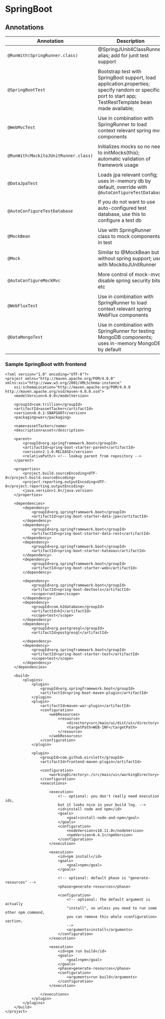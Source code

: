# SpringBoot

## Annotations

| Annotation                        | Description
|-------------------------------    |--------------
|`@RunWith(SpringRunner.class)`     | @SpringJUnit4ClassRunner alias; add for junit test support
|   	                              |
|`@SpringBootTest`  	              | Bootstrap test with SpringBoot support, load application.properties; specify random or specific port to start app; TestRestTemplate bean made available;
|                                   |
|`@WebMvcTest`   	                  | Use in combination with SpringRunner to load context relevant spring mvc components
|                                   |
|`@RunWith(MockitoJUnitRunner.class)`| Initializes mocks so no need to initMocks(this); automatic validation of framework usage
|                                   |
|`@DataJpaTest`   	                | Loads jpa relevant config; uses in-memory db by default, override with `@AutoConfigureTestDatabase`
|   	                            |
|`@AutoConfigureTestDatabase`   	  | If you do not want to use auto-configured test database, use this to configure a test db
|  	                                |
|`@MockBean`                        | Use with SpringRunner class to mock components in test
|                                   |
|`@Mock`    	                      | Similar to @MockBean but without spring support; use with MockitoJUnitRunner
|  	                                |
|`@AutoConfigureMockMvc`            | More control of mock-mvc, disable spring security bits etc
|                                   |
|`@WebFluxTest`                     | Use in combination with SpringRunner to load context relevant spring WebFlux components
|                                   |
|`@DataMongoTest`                   | Use in combination with SpringRunner for testing MongoDB components; uses in-memory MongoDB by default


### Sample SpringBoot with frontend
```
<?xml version="1.0" encoding="UTF-8"?>
<project xmlns="http://maven.apache.org/POM/4.0.0" xmlns:xsi="http://www.w3.org/2001/XMLSchema-instance"
	xsi:schemaLocation="http://maven.apache.org/POM/4.0.0 http://maven.apache.org/xsd/maven-4.0.0.xsd">
	<modelVersion>4.0.0</modelVersion>

	<groupId>com.trillion</groupId>
	<artifactId>assetTacker</artifactId>
	<version>0.0.1-SNAPSHOT</version>
	<packaging>war</packaging>

	<name>assetTacker</name>
	<description>asset</description>

	<parent>
		<groupId>org.springframework.boot</groupId>
		<artifactId>spring-boot-starter-parent</artifactId>
		<version>2.1.0.RELEASE</version>
		<relativePath/> <!-- lookup parent from repository -->
	</parent>

	<properties>
		<project.build.sourceEncoding>UTF-8</project.build.sourceEncoding>
		<project.reporting.outputEncoding>UTF-8</project.reporting.outputEncoding>
		<java.version>1.8</java.version>
	</properties>

	<dependencies>
		<dependency>
			<groupId>org.springframework.boot</groupId>
			<artifactId>spring-boot-starter-data-jpa</artifactId>
		</dependency>
		<dependency>
			<groupId>org.springframework.boot</groupId>
			<artifactId>spring-boot-starter-data-rest</artifactId>
		</dependency>
		<dependency>
			<groupId>org.springframework.boot</groupId>
			<artifactId>spring-boot-starter-hateoas</artifactId>
		</dependency>
		<dependency>
			<groupId>org.springframework.boot</groupId>
			<artifactId>spring-boot-starter-web</artifactId>
		</dependency>

		<dependency>
			<groupId>org.springframework.boot</groupId>
			<artifactId>spring-boot-devtools</artifactId>
			<scope>runtime</scope>
		</dependency>
		<dependency>
			<groupId>com.h2database</groupId>
			<artifactId>h2</artifactId>
			<scope>test</scope>
		</dependency>
		<dependency>
			<groupId>org.postgresql</groupId>
			<artifactId>postgresql</artifactId>

		</dependency>
		<dependency>
			<groupId>org.springframework.boot</groupId>
			<artifactId>spring-boot-starter-test</artifactId>
			<scope>test</scope>
		</dependency>
	</dependencies>

	<build>
		<plugins>
			<plugin>
				<groupId>org.springframework.boot</groupId>
				<artifactId>spring-boot-maven-plugin</artifactId>
			</plugin>
			<plugin>
				<artifactId>maven-war-plugin</artifactId>
				<configuration>
					<webResources>
						<resource>
							<directory>src/main/ui/dist/ui</directory>
							<targetPath>WEB-INF</targetPath>
						</resource>
					</webResources>
				</configuration>
			</plugin>

			<plugin>
				<groupId>com.github.eirslett</groupId>
				<artifactId>frontend-maven-plugin</artifactId>

				<configuration>
					<workingDirectory>./src/main/ui</workingDirectory>
				</configuration>
				<executions>

					<execution>
						<!-- optional: you don't really need execution ids,
                        but it looks nice in your build log. -->
						<id>install node and npm</id>
						<goals>
							<goal>install-node-and-npm</goal>
						</goals>
						<configuration>
							<nodeVersion>v10.11.0</nodeVersion>
							<npmVersion>6.4.1</npmVersion>
						</configuration>
					</execution>

					<execution>
						<id>npm install</id>
						<goals>
							<goal>npm</goal>
						</goals>

						<!-- optional: default phase is "generate-resources" -->
						<phase>generate-resources</phase>

						<configuration>
							<!-- optional: The default argument is actually
                            "install", so unless you need to run some other npm command,
                            you can remove this whole <configuration> section.
                            -->
							<arguments>install</arguments>
						</configuration>
					</execution>

					<execution>
						<id>npm run build</id>
						<goals>
							<goal>npm</goal>
						</goals>
						<phase>generate-resources</phase>
						<configuration>
							<arguments>run build</arguments>
						</configuration>
					</execution>

				</executions>
			</plugin>
		</plugins>
	</build>
</project>
```

